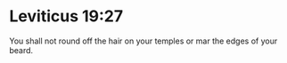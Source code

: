 # Leviticus 19:27

You shall not round off the hair on your temples or mar the edges of your beard.

